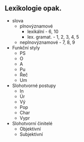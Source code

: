 ## Lexikologie opak.
- slova
  - plnovýznamové
    - lexikální - 6, 10
    - lex. gramat. - 1, 2, 3, 4, 5
  - neplnovýznamové - 7, 8, 9
- Funkční styly
  - PS
  - O
  - A
  - Pu
  - Řeč
  - Um
- Slohotvorné postupy
  - In
  - Úr
  - Vý
  - Pop
  - Char
  - Vypr
- Slohotvorní činitelé
  - Objektivní
  - Subjektivní
